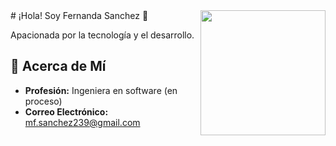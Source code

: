 <img align='right' src='https://user-images.githubusercontent.com/5713670/87202985-820dcb80-c2b6-11ea-9f56-7ec461c497c3.gif](https://media.tenor.com/RcX3hUY425kAAAAj/toothless-dragon-toothless.gif' width='200'>
# ¡Hola! Soy Fernanda Sanchez 👋

Apacionada por la tecnología y el desarrollo. 

## 🚀 Acerca de Mí

- **Profesión:** Ingeniera en software (en proceso)
- **Correo Electrónico:** mf.sanchez239@gmail.com




